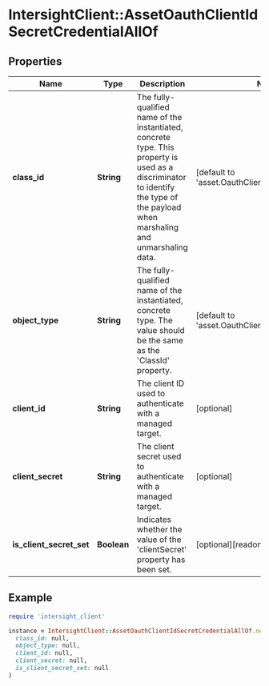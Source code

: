 # IntersightClient::AssetOauthClientIdSecretCredentialAllOf

## Properties

| Name | Type | Description | Notes |
| ---- | ---- | ----------- | ----- |
| **class_id** | **String** | The fully-qualified name of the instantiated, concrete type. This property is used as a discriminator to identify the type of the payload when marshaling and unmarshaling data. | [default to &#39;asset.OauthClientIdSecretCredential&#39;] |
| **object_type** | **String** | The fully-qualified name of the instantiated, concrete type. The value should be the same as the &#39;ClassId&#39; property. | [default to &#39;asset.OauthClientIdSecretCredential&#39;] |
| **client_id** | **String** | The client ID used to authenticate with a managed target. | [optional] |
| **client_secret** | **String** | The client secret used to authenticate with a managed target. | [optional] |
| **is_client_secret_set** | **Boolean** | Indicates whether the value of the &#39;clientSecret&#39; property has been set. | [optional][readonly][default to false] |

## Example

```ruby
require 'intersight_client'

instance = IntersightClient::AssetOauthClientIdSecretCredentialAllOf.new(
  class_id: null,
  object_type: null,
  client_id: null,
  client_secret: null,
  is_client_secret_set: null
)
```

